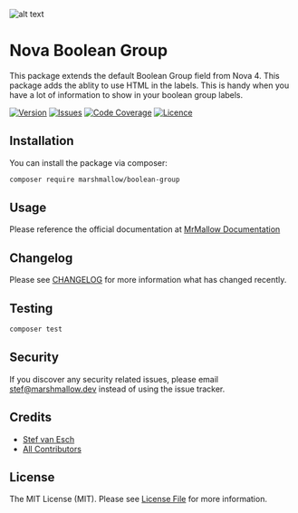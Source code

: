 ![alt text](https://marshmallow.dev/cdn/media/logo-red-237x46.png "marshmallow.")

# Nova Boolean Group

This package extends the default Boolean Group field from Nova 4. This package adds the ablity to use HTML in the labels. This is handy when you have a lot of information to show in your boolean group labels.

[![Version](https://img.shields.io/packagist/v/marshmallow/boolean-group)](https://github.com/marshmallow-packages/boolean-group)
[![Issues](https://img.shields.io/github/issues/marshmallow-packages/boolean-group)](https://github.com/marshmallow-packages/boolean-group)
[![Code Coverage](https://img.shields.io/badge/coverage-100%25-success)](https://github.com/marshmallow-packages/boolean-group)
[![Licence](https://img.shields.io/github/license/marshmallow-packages/boolean-group)](https://github.com/marshmallow-packages/boolean-group)

## Installation

You can install the package via composer:

```bash
composer require marshmallow/boolean-group
```

## Usage

Please reference the official documentation at [MrMallow Documentation](https://mrmallow.notion.site/Boolean-Group-86a442759bdf4eb9bf9d054250fd6ede?pvs=4)

## Changelog

Please see [CHANGELOG](CHANGELOG.md) for more information what has changed recently.

## Testing

```bash
composer test
```

## Security

If you discover any security related issues, please email stef@marshmallow.dev instead of using the issue tracker.

## Credits

-   [Stef van Esch](https://github.com/stefvanesch)
-   [All Contributors](../../contributors)

## License

The MIT License (MIT). Please see [License File](LICENSE.md) for more information.
